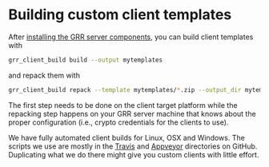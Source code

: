 # Building custom client templates

After
[installing the GRR server components](../installing-grr-server/overview.md),
you can build client templates with

```bash
grr_client_build build --output mytemplates
```

and repack them with

```bash
grr_client_build repack --template mytemplates/*.zip --output_dir mytemplates
```

The first step needs to be done on the client target platform while the repacking step happens on your GRR server machine that knows about the proper configuration (i.e., crypto credentials for the clients to use).

We have fully automated client builds for Linux, OSX and Windows. The scripts
we use are mostly in the [Travis](https://github.com/google/grr/tree/master/travis)
and [Appveyor](https://github.com/google/grr/tree/master/appveyor)
directories on GitHub. Duplicating what we do there might give you custom clients
with little effort.
